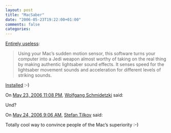 ```yaml
---
layout: post
title: "MacSaber"
date: "2006-05-23T19:22:00+01:00"
comments: false
categories: 
---
```


<p><a href="http://isnoop.net/blog/2006/05/20/macsaber-turn-your-mac-into-a-jedi-weapon/">Entirely useless</a>:</p>

<blockquote>
<p>Using your Mac&#8217;s sudden motion sensor, this software turns your computer into a Jedi weapon almost worthy of taking on the real thing by making authentic lightsaber sound effects. It senses speed for the lightsaber movement sounds and acceleration for different levels of striking sounds.</p>
</blockquote>

<p><a href="http://isnoop.net/blog/wp-content/uploads/2006/05/MacSaber_1Beta.zip">Installed</a> :-)</p>

<section class="comments">

<div class="comment" id="comment-901">
On <a href="#comment-901" title="Permalink to this comment">May 23, 2006 11:08 PM</a>, <a href="http://schmidetzki.net" title="http://schmidetzki.net" rel="nofollow">Wolfgang Schmidetzki</a>
said:
<p>Und?</p>


<div class="comment" id="comment-902">
On <a href="#comment-902" title="Permalink to this comment">May 24, 2006  9:06 AM</a>, <a href="/en/staff/st/">Stefan Tilkov</a>
said:
<p>Totally cool way to convince people of the Mac&#8217;s superiority :-)</p>


</section>

